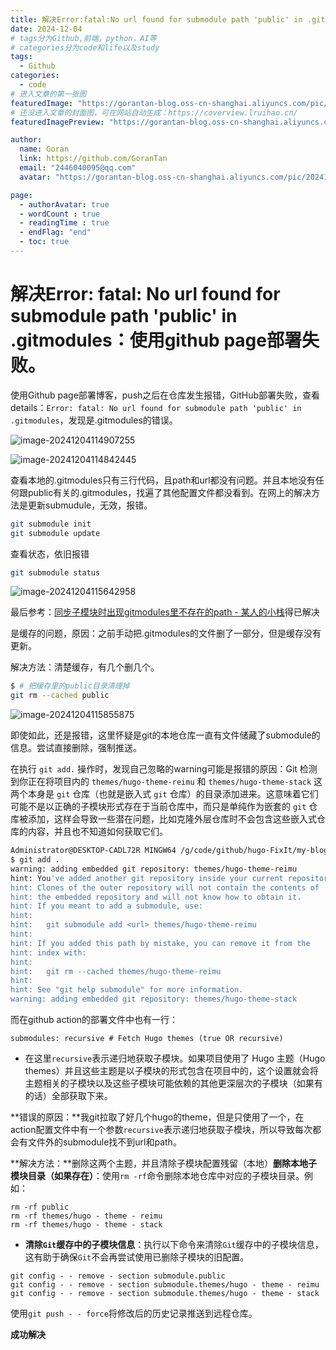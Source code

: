 ```yaml
---
title: 解决Error:fatal:No url found for submodule path 'public' in .gitmodules.使用github page部署失败。
date: 2024-12-04
# tags分为Github,前端，python，AI等
# categories分为code和life以及study
tags:
  - Github
categories:
  - code
# 进入文章的第一张图
featuredImage: "https://gorantan-blog.oss-cn-shanghai.aliyuncs.com/pic/20241204102529533.jpg"
# 还没进入文章的封面图，可在网站自动生成：https://coverview.lruihao.cn/
featuredImagePreview: "https://gorantan-blog.oss-cn-shanghai.aliyuncs.com/pic/20241204120301258.png"

author:
  name: Goran
  link: https://github.com/GoranTan
  email: "2446040095@qq.com"
  avatar: "https://gorantan-blog.oss-cn-shanghai.aliyuncs.com/pic/20241203195700868.png"

page:
  - authorAvatar: true
  - wordCount : true
  - readingTime : true
  - endFlag: "end"
  - toc: true
---
```








# 解决Error: fatal: No url found for submodule path 'public' in .gitmodules：使用github page部署失败。

使用Github page部署博客，push之后在仓库发生报错，GitHub部署失败，查看details：`Error: fatal: No url found for submodule path 'public' in .gitmodules`，发现是.gitmodules的错误。

![image-20241204114907255](https://gorantan-blog.oss-cn-shanghai.aliyuncs.com/pic/20241204114907288.png)

![image-20241204114842445](https://gorantan-blog.oss-cn-shanghai.aliyuncs.com/pic/20241204114842512.png)

查看本地的.gitmodules只有三行代码，且path和url都没有问题。并且本地没有任何跟public有关的.gitmodules，找遍了其他配置文件都没看到。在网上的解决方法是更新submudule，无效，报错。

```bash
git submodule init
git submodule update
```

查看状态，依旧报错

```bash
git submodule status
```

![image-20241204115642958](https://gorantan-blog.oss-cn-shanghai.aliyuncs.com/pic/20241204115642989.png)

最后参考：[同步子模块时出现gitmodules里不存在的path - 某人的小栈](https://www.fordece.cn/posts/同步子模块时出现gitmodules里不存在的path/)得已解决

是缓存的问题，原因：之前手动把.gitmodules的文件删了一部分，但是缓存没有更新。

解决方法：清楚缓存，有几个删几个。

```bash
$ # 把缓存里的public目录清理掉
git rm --cached public
```

![image-20241204115855875](https://gorantan-blog.oss-cn-shanghai.aliyuncs.com/pic/20241204115855913.png)



即使如此，还是报错，这里怀疑是git的本地仓库一直有文件储藏了submodule的信息。尝试直接删除，强制推送。

在执行 `git add.` 操作时，发现自己忽略的warning可能是报错的原因：Git 检测到你正在将项目内的 `themes/hugo-theme-reimu` 和 `themes/hugo-theme-stack` 这两个本身是 `git` 仓库（也就是嵌入式 `git` 仓库）的目录添加进来。这意味着它们可能不是以正确的子模块形式存在于当前仓库中，而只是单纯作为嵌套的 `git` 仓库被添加，这样会导致一些潜在问题，比如克隆外层仓库时不会包含这些嵌入式仓库的内容，并且也不知道如何获取它们。

```bash
Administrator@DESKTOP-CADL72R MINGW64 /g/code/github/hugo-FixIt/my-blog (main)
$ git add .
warning: adding embedded git repository: themes/hugo-theme-reimu
hint: You've added another git repository inside your current repository.
hint: Clones of the outer repository will not contain the contents of
hint: the embedded repository and will not know how to obtain it.
hint: If you meant to add a submodule, use:
hint:
hint:   git submodule add <url> themes/hugo-theme-reimu
hint:
hint: If you added this path by mistake, you can remove it from the
hint: index with:
hint:
hint:   git rm --cached themes/hugo-theme-reimu
hint:
hint: See "git help submodule" for more information.
warning: adding embedded git repository: themes/hugo-theme-stack
```

而在github action的部署文件中也有一行：

```
submodules: recursive # Fetch Hugo themes (true OR recursive)
```

- 在这里`recursive`表示递归地获取子模块。如果项目使用了 Hugo 主题（Hugo themes）并且这些主题是以子模块的形式包含在项目中的，这个设置就会将主题相关的子模块以及这些子模块可能依赖的其他更深层次的子模块（如果有的话）全部获取下来。



**错误的原因：**我git拉取了好几个hugo的theme，但是只使用了一个，在action配置文件中有一个参数`recursive`表示递归地获取子模块，所以导致每次都会有文件外的submodule找不到url和path。

**解决方法：**删除这两个主题，并且清除子模块配置残留（本地）**删除本地子模块目录（如果存在）**：使用`rm -rf`命令删除本地仓库中对应的子模块目录。例如：

```plaintext
rm -rf public
rm -rf themes/hugo - theme - reimu
rm -rf themes/hugo - theme - stack
```

- **清除`Git`缓存中的子模块信息**：执行以下命令来清除`Git`缓存中的子模块信息，这有助于确保`Git`不会再尝试使用已删除子模块的旧配置。

```plaintext
git config - - remove - section submodule.public
git config - - remove - section submodule.themes/hugo - theme - reimu
git config - - remove - section submodule.themes/hugo - theme - stack
```

使用`git push - - force`将修改后的历史记录推送到远程仓库。

**成功解决**
